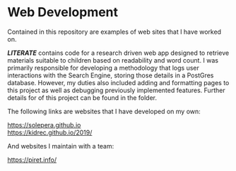 # Web Development

Contained in this repository are examples of web sites that I have worked on.

***LITERATE*** contains code for a research driven web app designed to retrieve materials suitable to children based on readability and word count. I was primarily responsible for developing a methodology that logs user interactions with the Search Engine, storing those details in a PostGres database. However, my duties also included adding and formatting pages to this project as well as debugging previously implemented features. Further details for of this project can be found in the folder.

The following links are websites that I have developed on my own:

https://solepera.github.io <br/>
https://kidrec.github.io/2019/

And websites I maintain with a team:

https://piret.info/




